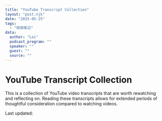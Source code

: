 ```yaml
---
title: "YouTube Transcript Collection"
layout: "post.njk"  
date: "2025-05-25"
tags:
  - "视频笔记"
data:
  author: "Lei"
  podcast_program: ""
  speaker: ""
  guest: "" 
  source: ""
---
```


# YouTube Transcript Collection

<div class="description">

This is a collection of YouTube video transcripts that are worth
rewatching and reflecting on. Reading these transcripts allows for
extended periods of thoughtful consideration compared to watching
videos.



<div class="search-container">



<div class="last-updated">

Last updated: <span id="lastUpdated"></span>
